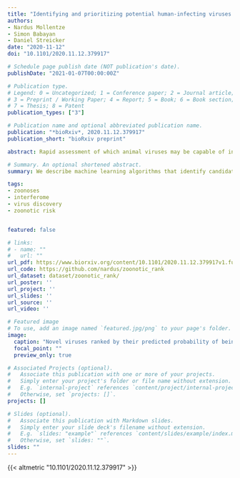 ```yaml
---
title: "Identifying and prioritizing potential human-infecting viruses from their genome sequences"
authors:
- Nardus Mollentze
- Simon Babayan
- Daniel Streicker
date: "2020-11-12"
doi: "10.1101/2020.11.12.379917"

# Schedule page publish date (NOT publication's date).
publishDate: "2021-01-07T00:00:00Z"

# Publication type.
# Legend: 0 = Uncategorized; 1 = Conference paper; 2 = Journal article;
# 3 = Preprint / Working Paper; 4 = Report; 5 = Book; 6 = Book section;
# 7 = Thesis; 8 = Patent
publication_types: ["3"]

# Publication name and optional abbreviated publication name.
publication: "*bioRxiv*, 2020.11.12.379917"
publication_short: "bioRxiv preprint"

abstract: Rapid assessment of which animal viruses may be capable of infecting humans is currently intractable, but would allow their prioritization for further investigation and pandemic preparedness. We developed machine learning algorithms that identify candidate zoonoses using evolutionary signals of host range encoded in viral genomes. This reduces lists of hundreds of viruses with uncertain human infectivity to tractable numbers for prioritized research, generalizes to virus families excluded from model training, can distinguish high risk viruses within families that contain a minority of zoonotic species, and could have identified the exceptional risk of SARS-CoV-2 prior to its emergence. Genome-based risk assessment allows identification of high-risk viruses immediately upon discovery, increasing both the feasibility and likelihood of downstream virological and ecological characterization and allowing for evidence-driven virus surveillance.

# Summary. An optional shortened abstract.
summary: We describe machine learning algorithms that identify candidate zoonoses using evolutionary signals of host range encoded in viral genomes. This allows identification of high-risk viruses immediately upon discovery, increasing both the feasibility and likelihood of downstream virological and ecological characterization and allowing for evidence-driven virus surveillance.

tags:
- zoonoses
- interferome
- virus discovery
- zoonotic risk


featured: false

# links:
# - name: ""
#   url: ""
url_pdf: https://www.biorxiv.org/content/10.1101/2020.11.12.379917v1.full.pdf
url_code: https://github.com/nardus/zoonotic_rank
url_dataset: dataset/zoonotic_rank/
url_poster: ''
url_project: ''
url_slides: ''
url_source: ''
url_video: ''

# Featured image
# To use, add an image named `featured.jpg/png` to your page's folder. 
image:
  caption: "Novel viruses ranked by their predicted probability of being able to infect humans"
  focal_point: ""
  preview_only: true

# Associated Projects (optional).
#   Associate this publication with one or more of your projects.
#   Simply enter your project's folder or file name without extension.
#   E.g. `internal-project` references `content/project/internal-project/index.md`.
#   Otherwise, set `projects: []`.
projects: []

# Slides (optional).
#   Associate this publication with Markdown slides.
#   Simply enter your slide deck's filename without extension.
#   E.g. `slides: "example"` references `content/slides/example/index.md`.
#   Otherwise, set `slides: ""`.
slides: ""
---
```


{{< altmetric "10.1101/2020.11.12.379917" >}}